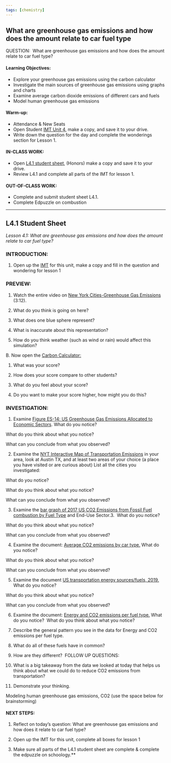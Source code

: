 ```yaml
---
tags: [chemistry]
---
```


## What are greenhouse gas emissions and how does the amount relate to car fuel type

QUESTION:  What are greenhouse gas emissions and how does the amount relate to car fuel type?

#### Learning Objectives:

-   Explore your greenhouse gas emissions using the carbon calculator
-   Investigate the main sources of greenhouse gas emissions using graphs and charts
-   Examine average carbon dioxide emissions of different cars and fuels
-   Model human greenhouse gas emissions

#### Warm-up: 

-   Attendance & New Seats
-   Open Student [IMT Unit 4](https://docs.google.com/document/d/1oOD0KgRfL3Oq5ahvuiWuf3WLjWakWEk3/edit?usp=sharing&ouid=102689172288523539314&rtpof=true&sd=true), make a copy, and save it to your drive. 
-   Write down the question for the day and complete the wonderings section for Lesson 1.  

#### IN-CLASS WORK:

-   Open [L4.1 student sheet](https://docs.google.com/document/d/1vncM1FaPfb6EK6QUNv1bOcmSaOC8CTcF/edit?usp=sharing&ouid=102689172288523539314&rtpof=true&sd=true), (Honors) make a copy and save it to your drive. 
-   Review L4.1 and complete all parts of the IMT for lesson 1.

#### OUT-OF-CLASS WORK:

-   Complete and submit student sheet L4.1.
-   Complete Edpuzzle on combustion

---
## L4.1 Student Sheet
*Lesson 4.1: What are greenhouse gas emissions and how does the amount relate to car fuel type?*

### INTRODUCTION:

1.  Open up the [IMT](https://docs.google.com/document/d/1oOD0KgRfL3Oq5ahvuiWuf3WLjWakWEk3/edit?usp=sharing&ouid=101610972662753304413&rtpof=true&sd=true) for this unit, make a copy and fill in the question and wondering for lesson 1

### PREVIEW:

1.  Watch the entire video on [New York Cities-Greenhouse Gas Emissions](https://www.youtube.com/watch?v=DtqSIplGXOA&t=16s) (3:12).
    

1.  What do you think is going on here?
    

2.  What does one blue sphere represent?
    

3.  What is inaccurate about this representation?
    

4.  How do you think weather (such as wind or rain) would affect this simulation?
    

B. Now open the [Carbon Calculator:](http://www.parkcitygreen.org/Calculators/Kids-Calculator.aspx)

1.  What was your score?
    

2.  How does your score compare to other students?
    

3.  What do you feel about your score?
    

4.  Do you want to make your score higher, how might you do this?

### INVESTIGATION: 

1.  Examine [Figure ES-14: US Greenhouse Gas Emissions Allocated to Economic Sectors](https://docs.google.com/document/d/16XmtWsurB75BmQUjs69xTfVfptNDgF-i6MG0VTi8i84/edit?usp=sharing).
What do you notice? 

What do you think about what you notice?

What can you conclude from what you observed? 


2.  Examine the [NYT Interactive Map of Transportation Emissions](https://www.nytimes.com/interactive/2019/10/10/climate/driving-emissions-map.html?mc=aud_dev&ad-keywords=auddevgate&subid1=TAFI&ad_name=INTER_20_XXXX_XXX_1P_CD_XX_XX_SITEVISITXREM_X_XXXX_COUSA_P_X_X_EN_FBIG_OA_XXXX_00_EN_JP_NFLINKS&adset_name=https%3A%2F%2Fwww.nytimes.com%2Finteractive%2F2019%2F10%2F10%2Fclimate%2Fdriving-emissions-map.html&campaign_id=23843902735120063&fbclid=IwAR17nm6FUh-04aMo-gkgYJXQty6w-N5d7R3n-p6cHglrPCrR040d7JJ5vtg) in your area, look at Austin TX, and at least two areas of your choice (a place you have visited or are curious about)
List all the cities you investigated:  

What do you notice? 

What do you think about what you notice?

What can you conclude from what you observed? 
  

3.  Examine the [bar graph of 2017 US CO2 Emissions from Fossil Fuel combustion by Fuel Type](https://docs.google.com/document/d/1VQkAYwwbmSJYSkHVK_XXQrkeXgwIk1had3pEy3pj5l8/edit?usp=sharing) and End-Use Sector.3. 
What do you notice? 

What do you think about what you notice?

What can you conclude from what you observed? 


4.  Examine the document: [Average CO2 emissions by car type.](https://docs.google.com/document/d/1FRAB2ttPlaZsgKSNaRpLniiV2p1FuAEcWmBEpEiE7jg/edit?usp=sharing)
What do you notice? 

What do you think about what you notice?

What can you conclude from what you observed? 


5.  Examine the document [US transportation energy sources/fuels, 2019.](https://docs.google.com/document/d/1dUa7HLbA-udn0jwWod5XorsArMLADK3huDcsGXpnpdI/edit?usp=sharing)
What do you notice? 

What do you think about what you notice?

What can you conclude from what you observed? 


6.  Examine the document: [Energy and CO2 emissions per fuel type.](https://docs.google.com/document/d/1VYU_GqSdk_SQydDmM10fxasiy79GFXxl7lJe3fp9OGM/edit?usp=sharing)
What do you notice? 
What do you think about what you notice?


1. Describe the general pattern you see in the data for Energy and CO2 emissions per fuel type. 
2.  What do all of these fuels have in common?
3.  How are they different? 
FOLLOW UP QUESTIONS:

1.  What is a big takeaway from the data we looked at today that helps us think about what we could do to reduce CO2 emissions from transportation?
    

  
  
  

2.  Demonstrate your thinking.
    

Modeling human greenhouse gas emissions, CO2 (use the space below for brainstorming)

#### NEXT STEPS:

1.  Reflect on today’s question: What are greenhouse gas emissions and how does it relate to car fuel type? 
    
2.  Open up the IMT for this unit, complete all boxes for lesson 1
    
3.  Make sure all parts of the L4.1 student sheet are complete & complete the edpuzzle on schoology.**